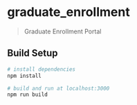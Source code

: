 # graduate_enrollment

> Graduate Enrollment Portal

## Build Setup

``` bash
# install dependencies
npm install

# build and run at localhost:3000
npm run build
